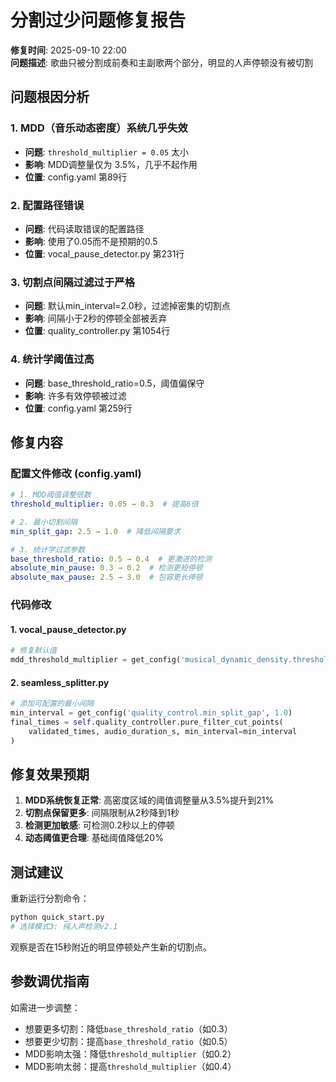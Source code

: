 # 分割过少问题修复报告

**修复时间**: 2025-09-10 22:00  
**问题描述**: 歌曲只被分割成前奏和主副歌两个部分，明显的人声停顿没有被切割

## 问题根因分析

### 1. MDD（音乐动态密度）系统几乎失效
- **问题**: `threshold_multiplier = 0.05` 太小
- **影响**: MDD调整量仅为 3.5%，几乎不起作用
- **位置**: config.yaml 第89行

### 2. 配置路径错误
- **问题**: 代码读取错误的配置路径
- **影响**: 使用了0.05而不是预期的0.5
- **位置**: vocal_pause_detector.py 第231行

### 3. 切割点间隔过滤过于严格
- **问题**: 默认min_interval=2.0秒，过滤掉密集的切割点
- **影响**: 间隔小于2秒的停顿全部被丢弃
- **位置**: quality_controller.py 第1054行

### 4. 统计学阈值过高
- **问题**: base_threshold_ratio=0.5，阈值偏保守
- **影响**: 许多有效停顿被过滤
- **位置**: config.yaml 第259行

## 修复内容

### 配置文件修改 (config.yaml)
```yaml
# 1. MDD阈值调整倍数
threshold_multiplier: 0.05 → 0.3  # 提高6倍

# 2. 最小切割间隔
min_split_gap: 2.5 → 1.0  # 降低间隔要求

# 3. 统计学过滤参数
base_threshold_ratio: 0.5 → 0.4  # 更激进的检测
absolute_min_pause: 0.3 → 0.2  # 检测更短停顿
absolute_max_pause: 2.5 → 3.0  # 包容更长停顿
```

### 代码修改

#### 1. vocal_pause_detector.py
```python
# 修复默认值
mdd_threshold_multiplier = get_config('musical_dynamic_density.threshold_multiplier', 0.3)
```

#### 2. seamless_splitter.py
```python
# 添加可配置的最小间隔
min_interval = get_config('quality_control.min_split_gap', 1.0)
final_times = self.quality_controller.pure_filter_cut_points(
    validated_times, audio_duration_s, min_interval=min_interval
)
```

## 修复效果预期

1. **MDD系统恢复正常**: 高密度区域的阈值调整量从3.5%提升到21%
2. **切割点保留更多**: 间隔限制从2秒降到1秒
3. **检测更加敏感**: 可检测0.2秒以上的停顿
4. **动态阈值更合理**: 基础阈值降低20%

## 测试建议

重新运行分割命令：
```bash
python quick_start.py
# 选择模式3: 纯人声检测v2.1
```

观察是否在15秒附近的明显停顿处产生新的切割点。

## 参数调优指南

如需进一步调整：
- 想要更多切割：降低`base_threshold_ratio`（如0.3）
- 想要更少切割：提高`base_threshold_ratio`（如0.5）
- MDD影响太强：降低`threshold_multiplier`（如0.2）
- MDD影响太弱：提高`threshold_multiplier`（如0.4）